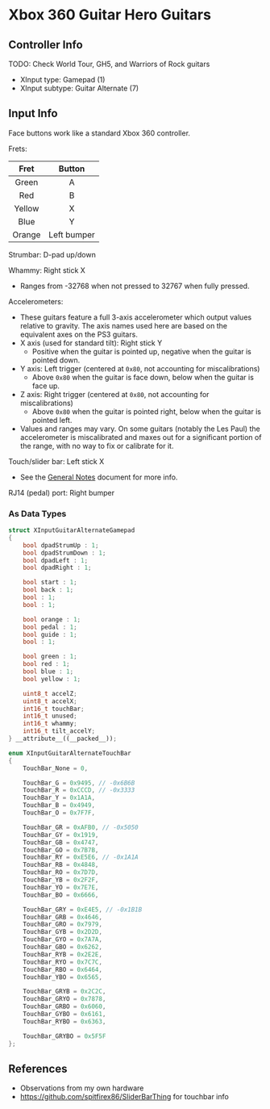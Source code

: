 # Xbox 360 Guitar Hero Guitars

## Controller Info

TODO: Check World Tour, GH5, and Warriors of Rock guitars

- XInput type: Gamepad (1)
- XInput subtype: Guitar Alternate (7)

## Input Info

Face buttons work like a standard Xbox 360 controller.

Frets:

| Fret   | Button      |
| :--:   | :----:      |
| Green  | A           |
| Red    | B           |
| Yellow | X           |
| Blue   | Y           |
| Orange | Left bumper |

Strumbar: D-pad up/down

Whammy: Right stick X

- Ranges from -32768 when not pressed to 32767 when fully pressed.

Accelerometers:

- These guitars feature a full 3-axis accelerometer which output values relative to gravity. The axis names used here are based on the equivalent axes on the PS3 guitars.
- X axis (used for standard tilt): Right stick Y
  - Positive when the guitar is pointed up, negative when the guitar is pointed down.
- Y axis: Left trigger (centered at `0x80`, not accounting for miscalibrations)
  - Above `0x80` when the guitar is face down, below when the guitar is face up.
- Z axis: Right trigger (centered at `0x80`, not accounting for miscalibrations)
  - Above `0x80` when the guitar is pointed right, below when the guitar is pointed left.
- Values and ranges may vary. On some guitars (notably the Les Paul) the accelerometer is miscalibrated and maxes out for a significant portion of the range, with no way to fix or calibrate for it.

Touch/slider bar: Left stick X

- See the [General Notes](General%20Notes.md) document for more info.

RJ14 (pedal) port: Right bumper

### As Data Types

```cpp
struct XInputGuitarAlternateGamepad
{
    bool dpadStrumUp : 1;
    bool dpadStrumDown : 1;
    bool dpadLeft : 1;
    bool dpadRight : 1;

    bool start : 1;
    bool back : 1;
    bool : 1;
    bool : 1;

    bool orange : 1;
    bool pedal : 1;
    bool guide : 1;
    bool : 1;

    bool green : 1;
    bool red : 1;
    bool blue : 1;
    bool yellow : 1;

    uint8_t accelZ;
    uint8_t accelX;
    int16_t touchBar;
    int16_t unused;
    int16_t whammy;
    int16_t tilt_accelY;
} __attribute__((__packed__));

enum XInputGuitarAlternateTouchBar
{
    TouchBar_None = 0,

    TouchBar_G = 0x9495, // -0x6B6B
    TouchBar_R = 0xCCCD, // -0x3333
    TouchBar_Y = 0x1A1A,
    TouchBar_B = 0x4949,
    TouchBar_O = 0x7F7F,

    TouchBar_GR = 0xAFB0, // -0x5050
    TouchBar_GY = 0x1919,
    TouchBar_GB = 0x4747,
    TouchBar_GO = 0x7B7B,
    TouchBar_RY = 0xE5E6, // -0x1A1A
    TouchBar_RB = 0x4848,
    TouchBar_RO = 0x7D7D,
    TouchBar_YB = 0x2F2F,
    TouchBar_YO = 0x7E7E,
    TouchBar_BO = 0x6666,

    TouchBar_GRY = 0xE4E5, // -0x1B1B
    TouchBar_GRB = 0x4646,
    TouchBar_GRO = 0x7979,
    TouchBar_GYB = 0x2D2D,
    TouchBar_GYO = 0x7A7A,
    TouchBar_GBO = 0x6262,
    TouchBar_RYB = 0x2E2E,
    TouchBar_RYO = 0x7C7C,
    TouchBar_RBO = 0x6464,
    TouchBar_YBO = 0x6565,

    TouchBar_GRYB = 0x2C2C,
    TouchBar_GRYO = 0x7878,
    TouchBar_GRBO = 0x6060,
    TouchBar_GYBO = 0x6161,
    TouchBar_RYBO = 0x6363,

    TouchBar_GRYBO = 0x5F5F
};
```

## References

- Observations from my own hardware
- https://github.com/spitfirex86/SliderBarThing for touchbar info
